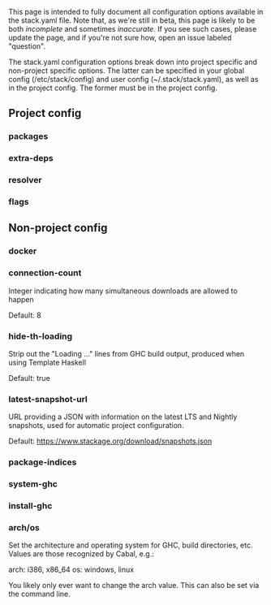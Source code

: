 This page is intended to fully document all configuration options available in the stack.yaml file. Note that, as we're still in beta, this page is likely to be both *incomplete* and sometimes *inaccurate*. If you see such cases, please update the page, and if you're not sure how, open an issue labeled "question".

The stack.yaml configuration options break down into project specific and non-project specific options. The latter can be specified in your global config (/etc/stack/config) and user config (~/.stack/stack.yaml), as well as in the project config. The former must be in the project config.

## Project config

### packages

### extra-deps

### resolver

### flags

## Non-project config

### docker

### connection-count

Integer indicating how many simultaneous downloads are allowed to happen

Default: 8

### hide-th-loading

Strip out the "Loading ..." lines from GHC build output, produced when using Template Haskell

Default: true

### latest-snapshot-url

URL providing a JSON with information on the latest LTS and Nightly snapshots, used for automatic project configuration.

Default: https://www.stackage.org/download/snapshots.json

### package-indices

### system-ghc

### install-ghc

### arch/os

Set the architecture and operating system for GHC, build directories, etc. Values are those recognized by Cabal, e.g.:

arch: i386, x86_64
os: windows, linux

You likely only ever want to change the arch value. This can also be set via the command line.